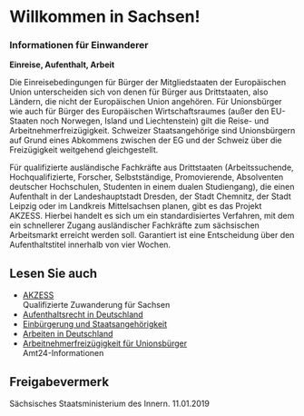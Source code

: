 # Willkommen in Sachsen!

### Informationen für Einwanderer

**Einreise, Aufenthalt, Arbeit**

Die Einreisebedingungen für Bürger der Mitgliedstaaten der Europäischen Union unterscheiden sich von denen für Bürger aus Drittstaaten, also Ländern, die nicht der Europäischen Union angehören. Für Unionsbürger wie auch für Bürger des Europäischen Wirtschaftsraumes (außer den EU-Staaten noch Norwegen, Island und Liechtenstein) gilt die Reise- und Arbeitnehmerfreizügigkeit. Schweizer Staatsangehörige sind Unionsbürgern auf Grund eines Abkommens zwischen der EG und der Schweiz über die Freizügigkeit weitgehend gleichgestellt.

Für qualifizierte ausländische Fachkräfte aus Drittstaaten (Arbeitssuchende, Hochqualifizierte, Forscher, Selbstständige, Promovierende, Absolventen deutscher Hochschulen, Studenten in einem dualen Studiengang), die einen Aufenthalt in der Landeshauptstadt Dresden, der Stadt Chemnitz, der Stadt Leipzig oder im Landkreis Mittelsachsen planen, gibt es das Projekt AKZESS. Hierbei handelt es sich um ein standardisiertes Verfahren, mit dem ein schnellerer Zugang ausländischer Fachkräfte zum sächsischen Arbeitsmarkt erreicht werden soll. Garantiert ist eine Entscheidung über den Aufenthaltstitel innerhalb von vier Wochen.

## Lesen Sie auch

* [AKZESS](http://www.zuwanderung.sachsen.de/akzess "Sächsisches Staatsministerium des Innern: AKZESS")  
  Qualifizierte Zuwanderung für Sachsen
* [Aufenthaltsrecht in Deutschland](https://amt24dev.sachsen.de/zufi/lebenslagen/5000939)
* [Einbürgerung und Staatsangehörigkeit](https://amt24dev.sachsen.de/zufi/lebenslagen/5000210)
* [Arbeiten in Deutschland](https://amt24dev.sachsen.de/zufi/lebenslagen/5000423)
* [Arbeitnehmerfreizügigkeit für Unionsbürger](https://amt24dev.sachsen.de/zufi/lebenslagen/5000819)  
  Amt24-Informationen

## Freigabevermerk

Sächsisches Staatsministerium des Innern. 11.01.2019
